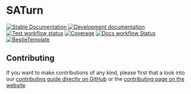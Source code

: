 # SATurn

[![Stable Documentation](https://img.shields.io/badge/docs-stable-blue.svg)](https://mitiemann.github.io/SATurn.jl/stable)
[![Development documentation](https://img.shields.io/badge/docs-dev-blue.svg)](https://mitiemann.github.io/SATurn.jl/dev)
[![Test workflow status](https://github.com/mitiemann/SATurn.jl/actions/workflows/Test.yml/badge.svg?branch=main)](https://github.com/mitiemann/SATurn.jl/actions/workflows/Test.yml?query=branch%3Amain)
[![Coverage](https://codecov.io/gh/mitiemann/SATurn.jl/branch/main/graph/badge.svg)](https://codecov.io/gh/mitiemann/SATurn.jl)
[![Docs workflow Status](https://github.com/mitiemann/SATurn.jl/actions/workflows/Docs.yml/badge.svg?branch=main)](https://github.com/mitiemann/SATurn.jl/actions/workflows/Docs.yml?query=branch%3Amain)
[![BestieTemplate](https://img.shields.io/endpoint?url=https://raw.githubusercontent.com/JuliaBesties/BestieTemplate.jl/main/docs/src/assets/badge.json)](https://github.com/JuliaBesties/BestieTemplate.jl)

## Contributing

If you want to make contributions of any kind, please first that a look into our [contributing guide directly on GitHub](docs/src/90-contributing.md) or the [contributing page on the website](https://mitiemann.github.io/SATurn.jl/dev/90-contributing/)